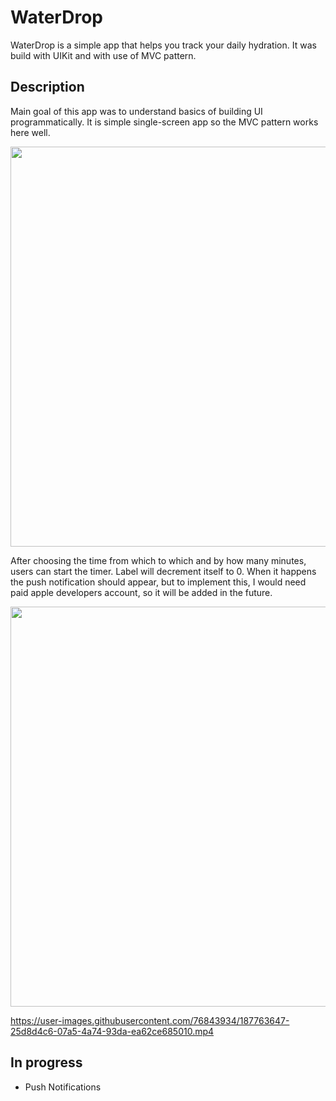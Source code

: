 # WaterDrop

WaterDrop is a simple app that helps you track your daily hydration.
It was build with UIKit and with use of MVC pattern.

## Description
Main goal of this app was to understand basics of building UI programmatically.
It is simple single-screen app so the MVC pattern works here well.

<img src="https://user-images.githubusercontent.com/76843934/187759037-98ab8d0a-50c2-40fa-95f4-c984d64ead7f.png" width="640">

After choosing the time from which to which and by how many minutes, users can start the timer.
Label will decrement itself to 0. When it happens the push notification should appear, but to implement this, I would need paid apple developers account, so it will be added in the future.

<img src="https://user-images.githubusercontent.com/76843934/187763884-d832ddd5-8787-4f93-97f9-c9747239dbd5.png" width="640">

https://user-images.githubusercontent.com/76843934/187763647-25d8d4c6-07a5-4a74-93da-ea62ce685010.mp4


## In progress
- Push Notifications
